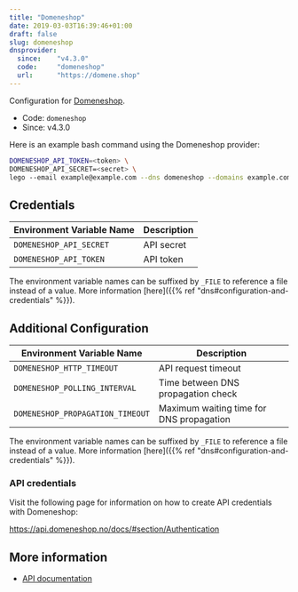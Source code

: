 ```yaml
---
title: "Domeneshop"
date: 2019-03-03T16:39:46+01:00
draft: false
slug: domeneshop
dnsprovider:
  since:    "v4.3.0"
  code:     "domeneshop"
  url:      "https://domene.shop"
---
```


<!-- THIS DOCUMENTATION IS AUTO-GENERATED. PLEASE DO NOT EDIT. -->
<!-- providers/dns/domeneshop/domeneshop.toml -->
<!-- THIS DOCUMENTATION IS AUTO-GENERATED. PLEASE DO NOT EDIT. -->


Configuration for [Domeneshop](https://domene.shop).


<!--more-->

- Code: `domeneshop`
- Since: v4.3.0


Here is an example bash command using the Domeneshop provider:

```bash
DOMENESHOP_API_TOKEN=<token> \
DOMENESHOP_API_SECRET=<secret> \
lego --email example@example.com --dns domeneshop --domains example.com run
```




## Credentials

| Environment Variable Name | Description |
|-----------------------|-------------|
| `DOMENESHOP_API_SECRET` | API secret |
| `DOMENESHOP_API_TOKEN` | API token |

The environment variable names can be suffixed by `_FILE` to reference a file instead of a value.
More information [here]({{% ref "dns#configuration-and-credentials" %}}).


## Additional Configuration

| Environment Variable Name | Description |
|--------------------------------|-------------|
| `DOMENESHOP_HTTP_TIMEOUT` | API request timeout |
| `DOMENESHOP_POLLING_INTERVAL` | Time between DNS propagation check |
| `DOMENESHOP_PROPAGATION_TIMEOUT` | Maximum waiting time for DNS propagation |

The environment variable names can be suffixed by `_FILE` to reference a file instead of a value.
More information [here]({{% ref "dns#configuration-and-credentials" %}}).

### API credentials

Visit the following page for information on how to create API credentials with Domeneshop:

  https://api.domeneshop.no/docs/#section/Authentication



## More information

- [API documentation](https://api.domeneshop.no/docs)

<!-- THIS DOCUMENTATION IS AUTO-GENERATED. PLEASE DO NOT EDIT. -->
<!-- providers/dns/domeneshop/domeneshop.toml -->
<!-- THIS DOCUMENTATION IS AUTO-GENERATED. PLEASE DO NOT EDIT. -->
